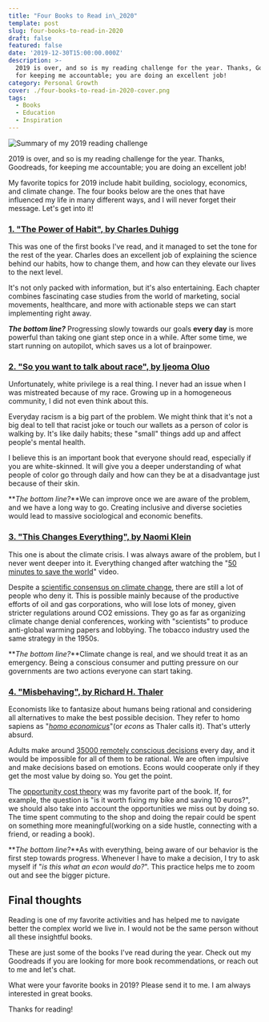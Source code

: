 ```yaml
---
title: "Four Books to Read in\_2020"
template: post
slug: four-books-to-read-in-2020
draft: false
featured: false
date: '2019-12-30T15:00:00.000Z'
description: >-
  2019 is over, and so is my reading challenge for the year. Thanks, Goodreads,
  for keeping me accountable; you are doing an excellent job!
category: Personal Growth
cover: ./four-books-to-read-in-2020-cover.png
tags:
  - Books
  - Education
  - Inspiration
---
```

![Summary of my 2019 reading challenge](/four-books-to-read-in-2020-cover.png)

2019 is over, and so is my reading challenge for the year. Thanks, Goodreads, for keeping me accountable; you are doing an excellent job!

My favorite topics for 2019 include habit building, sociology, economics, and climate change. The four books below are the ones that have influenced my life in many different ways, and I will never forget their message. Let's get into it!

### [1. "The Power of Habit", by Charles Duhigg](https://bit.ly/356VB3R)

This was one of the first books I've read, and it managed to set the tone for the rest of the year. Charles does an excellent job of explaining the science behind our habits, how to change them, and how can they elevate our lives to the next level.

It's not only packed with information, but it's also entertaining. Each chapter combines fascinating case studies from the world of marketing, social movements, healthcare, and more with actionable steps we can start implementing right away.

**_The bottom line?_** Progressing slowly towards our goals **every day** is more powerful than taking one giant step once in a while. After some time, we start running on autopilot, which saves us a lot of brainpower.

### [2. "So you want to talk about race", by Ijeoma Oluo](https://bit.ly/2u62xBH)

Unfortunately, white privilege is a real thing. I never had an issue when I was mistreated because of my race. Growing up in a homogeneous community, I did not even think about this.

Everyday racism is a big part of the problem. We might think that it's not a big deal to tell that racist joke or touch our wallets as a person of color is walking by. It's like daily habits; these "small" things add up and affect people's mental health.

I believe this is an important book that everyone should read, especially if you are white-skinned. It will give you a deeper understanding of what people of color go through daily and how can they be at a disadvantage just because of their skin.

**_The bottom line?_**We can improve once we are aware of the problem, and we have a long way to go. Creating inclusive and diverse societies would lead to massive sociological and economic benefits.

### [3. "This Changes Everything", by Naomi Klein](https://bit.ly/2MGvuu8)

This one is about the climate crisis. I was always aware of the problem, but I never went deeper into it. Everything changed after watching the "[50 minutes to save the world](https://bit.ly/39ohDm6)" video.

Despite a [scientific consensus on climate change](https://go.nasa.gov/2ZFeNEH), there are still a lot of people who deny it. This is possible mainly because of the productive efforts of oil and gas corporations, who will lose lots of money, given stricter regulations around CO2 emissions. They go as far as organizing climate change denial conferences, working with "scientists" to produce anti-global warming papers and lobbying. The tobacco industry used the same strategy in the 1950s.

**_The bottom line?_**Climate change is real, and we should treat it as an emergency. Being a conscious consumer and putting pressure on our governments are two actions everyone can start taking.

### [4. "Misbehaving", by Richard H. Thaler](https://bit.ly/39qNXog)

Economists like to fantasize about humans being rational and considering all alternatives to make the best possible decision. They refer to homo sapiens as "[_homo economicus_](https://bit.ly/2Qungq5)"(or _econs_ as Thaler calls it). That's utterly absurd.

Adults make around [35000 remotely conscious decisions](https://bit.ly/2SGgbFF) every day, and it would be impossible for all of them to be rational. We are often impulsive and make decisions based on emotions. Econs would cooperate only if they get the most value by doing so. You get the point.

The [opportunity cost theory](http://Opportunity%20Costs%20Theory) was my favorite part of the book. If, for example, the question is "is it worth fixing my bike and saving 10 euros?", we should also take into account the opportunities we miss out by doing so. The time spent commuting to the shop and doing the repair could be spent on something more meaningful(working on a side hustle, connecting with a friend, or reading a book).

**_The bottom line?_**As with everything, being aware of our behavior is the first step towards progress. Whenever I have to make a decision, I try to ask myself if "_is this what an econ would do?_". This practice helps me to zoom out and see the bigger picture.

## Final thoughts

Reading is one of my favorite activities and has helped me to navigate better the complex world we live in. I would not be the same person without all these insightful books.

These are just some of the books I've read during the year. Check out my Goodreads if you are looking for more book recommendations, or reach out to me and let's chat.

What were your favorite books in 2019? Please send it to me. I am always interested in great books.

Thanks for reading!
